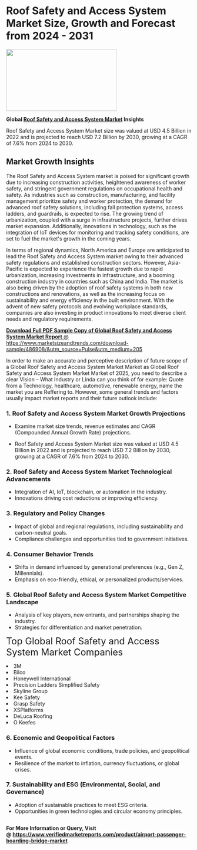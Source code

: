 <H1>Roof Safety and Access System Market Size, Growth and Forecast from 2024 - 2031</H1><img class="aligncenter size-medium wp-image-584254" src="https://thirdeyenews.in/wp-content/uploads/2024/09/Global-Market-Research-300x168.jpeg" alt="" width="300" height="168" /><p><strong>Global&nbsp;<a href="https://www.marketsizeandtrends.com/download-sample/486908/&amp;utm_source=Pulse&amp;utm_medium=205">Roof Safety and Access System Market</a> Insights</strong></p><p>Roof Safety and Access System Market size was valued at USD 4.5 Billion in 2022 and is projected to reach USD 7.2 Billion by 2030, growing at a CAGR of 7.6% from 2024 to 2030.</p><p><h2>Market Growth Insights</h2> <p>The Roof Safety and Access System market is poised for significant growth due to increasing construction activities, heightened awareness of worker safety, and stringent government regulations on occupational health and safety. As industries such as construction, manufacturing, and facility management prioritize safety and worker protection, the demand for advanced roof safety solutions, including fall protection systems, access ladders, and guardrails, is expected to rise. The growing trend of urbanization, coupled with a surge in infrastructure projects, further drives market expansion. Additionally, innovations in technology, such as the integration of IoT devices for monitoring and tracking safety conditions, are set to fuel the market's growth in the coming years.</p> <p><a href="#"></a></p> <p>In terms of regional dynamics, North America and Europe are anticipated to lead the Roof Safety and Access System market owing to their advanced safety regulations and established construction sectors. However, Asia-Pacific is expected to experience the fastest growth due to rapid urbanization, increasing investments in infrastructure, and a booming construction industry in countries such as China and India. The market is also being driven by the adoption of roof safety systems in both new constructions and renovations, as well as the increasing focus on sustainability and energy efficiency in the built environment. With the advent of new safety protocols and evolving workplace standards, companies are also investing in product innovations to meet diverse client needs and regulatory requirements.</p> <p><a href="#"></p><p><span class=""><strong>Download Full PDF Sample Copy of Global Roof Safety and Access System Market Report</strong> @ <a href="https://www.marketsizeandtrends.com/download-sample/486908/&amp;utm_source=Pulse&amp;utm_medium=205" target="_blank">https://www.marketsizeandtrends.com/download-sample/486908/&amp;utm_source=Pulse&amp;utm_medium=205</a></span></p><p>In order to make an accurate and perceptive description of future scope of a Global&nbsp;Roof Safety and Access System Market Market as Global&nbsp;Roof Safety and Access System Market Market of 2025, you need to describe a clear Vision &ndash; What Industry or Linda can you think of for example: Quote from a Technology, healthcare, automotive, renewable energy, name the market you are Reffering to. However, some general trends and factors usually impact market reports and their future outlook include:</p><h3>1.&nbsp;<strong>Roof Safety and Access System Market Growth Projections</strong></h3><ul><li>Examine market size trends, revenue estimates and CAGR (Compounded Annual Growth Rate) projections.</li><li><p>Roof Safety and Access System Market size was valued at USD 4.5 Billion in 2022 and is projected to reach USD 7.2 Billion by 2030, growing at a CAGR of 7.6% from 2024 to 2030.</p></li></ul><h3>2.&nbsp;<strong>Roof Safety and Access System Market Technological Advancements</strong></h3><ul><li>Integration of AI, IoT, blockchain, or automation in the industry.</li><li>Innovations driving cost reductions or improving efficiency.</li></ul><h3>3.&nbsp;<strong>Regulatory and Policy Changes</strong></h3><ul><li>Impact of global and regional regulations, including sustainability and carbon-neutral goals.</li><li>Compliance challenges and opportunities tied to government initiatives.</li></ul><h3>4.&nbsp;<strong>Consumer Behavior Trends</strong></h3><ul><li>Shifts in demand influenced by generational preferences (e.g., Gen Z, Millennials).</li><li>Emphasis on eco-friendly, ethical, or personalized products/services.</li></ul><h3>5.&nbsp;<strong>Global Roof Safety and Access System Market Competitive Landscape</strong></h3><ul><li>Analysis of key players, new entrants, and partnerships shaping the industry.</li><li>Strategies for differentiation and market penetration.</li></ul><p data-pm-slice="1 1 []"><span style="color: inherit; font-family: inherit; font-size: 25px;">Top Global Roof Safety and Access System Market Companies</span></p><div class="" data-test-id=""><p><li>3M</li><li> Bilco</li><li> Honeywell International</li><li> Precision Ladders Simplified Safety</li><li> Skyline Group</li><li> Kee Safety</li><li> Grasp Safety</li><li> XSPlatforms</li><li> DeLuca Roofing</li><li> O Keefes</li></p></div><h3>6.&nbsp;<strong>Economic and Geopolitical Factors</strong></h3><ul><li>Influence of global economic conditions, trade policies, and geopolitical events.</li><li>Resilience of the market to inflation, currency fluctuations, or global crises.</li></ul><h3>7.&nbsp;<strong>Sustainability and ESG (Environmental, Social, and Governance)</strong></h3><ul><li>Adoption of sustainable practices to meet ESG criteria.</li><li>Opportunities in green technologies and circular economy principles.</li></ul><h2><strong style="font-size: 14px;">For More Information or Query, Visit @&nbsp;</strong><a style="background-color: #ffffff; font-size: 14px;" href="https://www.marketsizeandtrends.com/report/roof-safety-and-access-system-market/" target="_blank">https://www.verifiedmarketreports.com/product/airport-passenger-boarding-bridge-market</a></h2>
